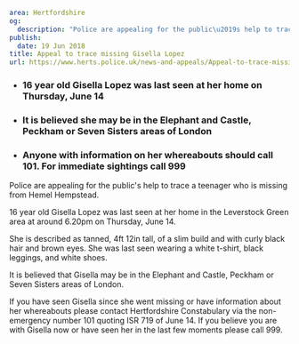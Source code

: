 ```yaml
area: Hertfordshire
og:
  description: "Police are appealing for the public\u2019s help to trace a teenager who is missing from Hemel Hempstead."
publish:
  date: 19 Jun 2018
title: Appeal to trace missing Gisella Lopez
url: https://www.herts.police.uk/news-and-appeals/Appeal-to-trace-missing-Gisella-Lopez-0398MD
```

* ### 16 year old Gisella Lopez was last seen at her home on Thursday, June 14

 * ### It is believed she may be in the Elephant and Castle, Peckham or Seven Sisters areas of London

 * ### Anyone with information on her whereabouts should call 101. For immediate sightings call 999

Police are appealing for the public's help to trace a teenager who is missing from Hemel Hempstead.

16 year old Gisella Lopez was last seen at her home in the Leverstock Green area at around 6.20pm on Thursday, June 14.

She is described as tanned, 4ft 12in tall, of a slim build and with curly black hair and brown eyes. She was last seen wearing a white t-shirt, black leggings, and white shoes.

It is believed that Gisella may be in the Elephant and Castle, Peckham or Seven Sisters areas of London.

If you have seen Gisella since she went missing or have information about her whereabouts please contact Hertfordshire Constabulary via the non-emergency number 101 quoting ISR 719 of June 14. If you believe you are with Gisella now or have seen her in the last few moments please call 999.
